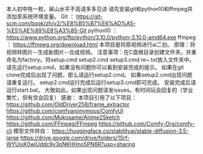 本人初中牲一枚，屎山水平不高请多多见谅
请先安装git和python10和ffmpeg并添加至系统环境变量。
Git ： https://git-scm.com/book/zh/v2/%E8%B5%B7%E6%AD%A5-%E5%AE%89%E8%A3%85-Git 
python10 ：https://www.python.org/ftp/python/3.10.0/python-3.10.0-amd64.exe
ffmpeg ： https://ffmpeg.org/download.html
本项目是将原视频进行ai二创。
原理：将视频转图片--生成新图片--合成视频。
注意事项：在C盘根目录创建文件夹，并重命名为factory。将setup.cmd setup2.cmd setup3.cmd re~.txt放入文件夹中。
请先运行setup.cmd，如果没有问题你可以看到安装完成的提示。
如果在git clone完成后出现了问题，那么请运行setup2.cmd。
如果setup2.cmd出现问题请重复运行。
setup2.cmd运行完成后运行setup3.cmd即可完成。
安装完成后请运行start.bat。
大致如此，如果出现问题请发issues。有时间玩会回复的（学业繁忙，但有空会回复）
感谢：
本项目引用了以下项目：
https://github.com/OldDriver258/frame_extractor
https://github.com/comfyanonymous/ComfyUI
https://github.com/Mukosame/Anime2Sketch
https://github.com/FFmpeg/FFmpeg
https://github.com/Comfy-Org/comfy-cli
模型文件转自：
https://huggingface.co/stabilityai/stable-diffusion-3.5-large
https://drive.google.com/drive/folders/1Srf-WYUixK0wiUddc9y3pNKHHno5PN6R?usp=sharing
